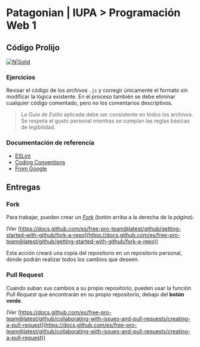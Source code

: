 # Patagonian | IUPA > Programación Web 1

## Código Prolijo

[![N|Solid](https://i.ibb.co/Lx0x9VH/iupa.png)](https://iupa.edu.ar/campus/login/index.php)

### Ejercicios

Revisar el código de los _archivos_ `.js` y corregir únicamente el formato
sin modificar la lógica existente. En el proceso también se debe
eliminar cualquier código comentado, pero no los comentarios descriptivos.

> La _Guía de Estilo_ aplicada debe ser consistente en todos los
> archivos. Se respeta el gusto personal mientras se cumplan las reglas
> básicas de legibilidad.

### Documentación de referencia

- [ESLint](https://eslint.org/)
- [Coding Conventions](https://developer.mozilla.org/en-US/docs/MDN/Guidelines/Code_guidelines/JavaScript)
- [From Google](https://google.github.io/styleguide/jsguide.html)

## Entregas

### Fork

Para trabajar, pueden crear un _[Fork](https://docs.github.com/es/free-pro-team@latest/github/getting-started-with-github/fork-a-repohttps://docs.github.com/es/free-pro-team@latest/github/getting-started-with-github/fork-a-repo)_
(botón arriba a la derecha de la _página_).

(Ver [https://docs.github.com/es/free-pro-team@latest/github/getting-started-with-github/fork-a-repo](https://docs.github.com/es/free-pro-team@latest/github/getting-started-with-github/fork-a-repo))

Esta acción creará una copia del repositorio en un repositorio
personal, donde podrán realizar todos los cambios que deseen.

### Pull Request

Cuando suban sus cambios a su propio repositorio, pueden
usar la función _Pull Request_ que encontrarán en su propio
repositorio, debajo del **botón verde**.

(Ver [https://docs.github.com/es/free-pro-team@latest/github/collaborating-with-issues-and-pull-requests/creating-a-pull-request](https://docs.github.com/es/free-pro-team@latest/github/collaborating-with-issues-and-pull-requests/creating-a-pull-request))
